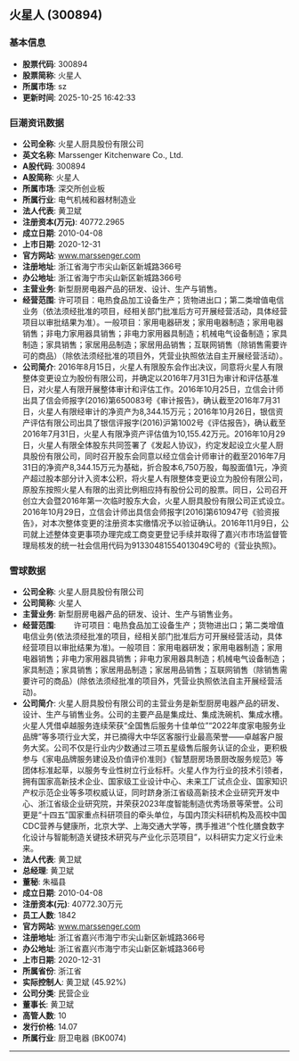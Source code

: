 ## 火星人 (300894)

### 基本信息

- **股票代码**: 300894
- **股票简称**: 火星人
- **所属市场**: sz
- **更新时间**: 2025-10-25 16:42:33

### 巨潮资讯数据

- **公司全称**: 火星人厨具股份有限公司
- **英文名称**: Marssenger Kitchenware Co., Ltd.
- **A股代码**: 300894
- **A股简称**: 火星人
- **所属市场**: 深交所创业板
- **所属行业**: 电气机械和器材制造业
- **法人代表**: 黄卫斌
- **注册资本(万元)**: 40772.2965
- **成立日期**: 2010-04-08
- **上市日期**: 2020-12-31
- **官方网站**: www.marssenger.com
- **注册地址**: 浙江省海宁市尖山新区新城路366号
- **办公地址**: 浙江省海宁市尖山新区新城路366号
- **主营业务**: 新型厨房电器产品的研发、设计、生产与销售。
- **经营范围**: 许可项目：电热食品加工设备生产；货物进出口；第二类增值电信业务（依法须经批准的项目，经相关部门批准后方可开展经营活动，具体经营项目以审批结果为准）。一般项目：家用电器研发；家用电器制造；家用电器销售；非电力家用器具销售；非电力家用器具制造；机械电气设备制造；家具制造；家具销售；家居用品制造；家居用品销售；互联网销售（除销售需要许可的商品）（除依法须经批准的项目外，凭营业执照依法自主开展经营活动）。
- **公司简介**: 2016年8月15日，火星人有限股东会作出决议，同意将火星人有限整体变更设立为股份有限公司，并确定以2016年7月31日为审计和评估基准日，对火星人有限开展整体审计和评估工作。2016年10月25日，立信会计师出具了信会师报字(2016)第650083号《审计报告》，确认截至2016年7月31日，火星人有限经审计的净资产为8,344.15万元；2016年10月26日，银信资产评估有限公司出具了银信评报字(2016)沪第1002号《评估报告》，确认截至2016年7月31日，火星人有限净资产评估值为10,155.42万元。2016年10月29日，火星人有限全体股东共同签署了《发起人协议》，约定发起设立火星人厨具股份有限公司，同时召开股东会同意以经立信会计师审计的截至2016年7月31日的净资产8,344.15万元为基础，折合股本6,750万股，每股面值1元，净资产超过股本部分计入资本公积，将火星人有限整体变更设立为股份有限公司，原股东按照火星人有限的出资比例相应持有股份公司的股票。同日，公司召开创立大会暨2016年第一次临时股东大会，火星人厨具股份有限公司正式设立。2016年10月29日，立信会计师出具信会师报字[2016]第610947号《验资报告》，对本次整体变更的注册资本实缴情况予以验证确认。2016年11月9日，公司就上述整体变更事项办理完成工商变更登记手续并取得了嘉兴市市场监督管理局核发的统一社会信用代码为91330481554013049C号的《营业执照》。

### 雪球数据

- **公司全称**: 火星人厨具股份有限公司
- **公司简称**: 火星人
- **主营业务**: 新型厨房电器产品的研发、设计、生产与销售业务。
- **经营范围**: 　　许可项目：电热食品加工设备生产；货物进出口；第二类增值电信业务(依法须经批准的项目，经相关部门批准后方可开展经营活动，具体经营项目以审批结果为准)。一般项目：家用电器研发；家用电器制造；家用电器销售；非电力家用器具销售；非电力家用器具制造；机械电气设备制造；家具制造；家具销售；家居用品制造；家居用品销售；互联网销售（除销售需要许可的商品）(除依法须经批准的项目外，凭营业执照依法自主开展经营活动)。
- **公司简介**: 火星人厨具股份有限公司的主营业务是新型厨房电器产品的研发、设计、生产与销售业务。公司的主要产品是集成灶、集成洗碗机、集成水槽。火星人凭借卓越服务连续荣获“全国售后服务十佳单位”“2022年度家电服务业品牌”等多项行业大奖，并已摘得大中华区客服行业最高荣誉——卓越客户服务大奖。公司不仅是行业内少数通过三项五星级售后服务认证的企业，更积极参与《家电品牌服务建设及价值评价准则》《智慧厨房场景厨改服务规范》等团体标准起草，以服务专业性树立行业标杆。火星人作为行业的技术引领者，拥有国家高新技术企业、国家级工业设计中心、未来工厂试点企业、国家知识产权示范企业等多项权威认证，同时跻身浙江省级高新技术企业研究开发中心、浙江省级企业研究院，并荣获2023年度智能制造优秀场景等荣誉。公司更是“十四五”国家重点科研项目的牵头单位，与国内顶尖科研机构及高校中国CDC营养与健康所，北京大学、上海交通大学等，携手推进“个性化膳食数字化设计与智能制造关键技术研究与产业化示范项目”，以科研实力定义行业未来。
- **法人代表**: 黄卫斌
- **总经理**: 黄卫斌
- **董秘**: 朱福县
- **成立日期**: 2010-04-08
- **注册资本(元)**: 40772.30万元
- **员工人数**: 1842
- **官方网站**: www.marssenger.com
- **注册地址**: 浙江省嘉兴市海宁市尖山新区新城路366号
- **办公地址**: 浙江省嘉兴市海宁市尖山新区新城路366号
- **上市日期**: 2020-12-31
- **所属省份**: 浙江省
- **实际控制人**: 黄卫斌 (45.92%)
- **公司分类**: 民营企业
- **董事长**: 黄卫斌
- **高管人数**: 10
- **发行价格**: 14.07
- **所属行业**: 厨卫电器 (BK0074)

---